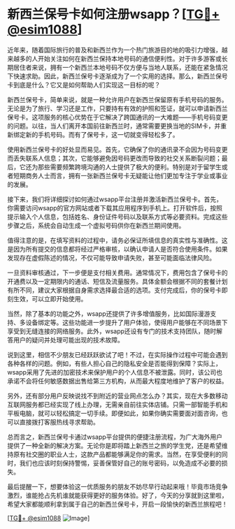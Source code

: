 # 新西兰保号卡如何注册wsapp？[[TG💪+ @esim1088](https://t.me/s/esim1088)]

近年来，随着国际旅行的普及和新西兰作为一个热门旅游目的地的吸引力增强，越来越多的人开始关注如何在新西兰保持本地号码的通信便利性。对于许多游客或长期居住者来说，拥有一个新西兰本地号码不仅方便与当地人联系，还能在紧急情况下快速求助。因此，新西兰保号卡逐渐成为了一个实用的选择。那么，新西兰保号卡到底是什么？它又是如何帮助人们实现这一目标的呢？

新西兰保号卡，简单来说，就是一种允许用户在新西兰保留原有手机号码的服务。无论是为了旅行、学习还是工作，只要持有有效的护照和签证，就可以申请新西兰保号卡。这项服务的核心优势在于它解决了跨国通讯的一大难题——手机号码变更的问题。以往，当人们离开本国前往新西兰时，通常需要更换当地的SIM卡，并重新绑定新的手机号码。而有了保号卡，这一切就变得轻松多了。

使用新西兰保号卡的好处显而易见。首先，它确保了你的通讯录不会因为号码变更而丢失联系人信息；其次，它能够避免因号码更改而导致的社交关系断裂问题；最后，它还为那些需要频繁跨境沟通的人士提供了极大的便利。特别是对于留学生或者短期商务人士而言，拥有一张新西兰保号卡无疑能让他们更加专注于学业或事业的发展。

接下来，我们将详细探讨如何通过wsapp平台注册并激活新西兰保号卡。首先，你需要访问wsapp的官方网站或者下载其应用程序到手机上。打开软件后，按照提示输入个人信息，包括姓名、身份证件号码以及联系方式等必要资料。完成这些步骤之后，系统会自动生成一个虚拟号码供你在新西兰期间使用。

值得注意的是，在填写资料的过程中，请务必保证所填信息的真实性与准确性。这是因为所有提交的信息都将经过严格审核，以确认申请人是否符合使用条件。如果发现存在虚假陈述的情况，不仅可能导致申请失败，甚至可能面临法律风险。

一旦资料审核通过，下一步便是支付相关费用。通常情况下，费用包含了保号卡的开通费以及一定期限内的通话、短信及流量服务。具体金额会根据不同的套餐计划有所不同，建议大家根据自身需求选择最合适的选项。支付完成后，你的保号卡即刻生效，可以立即开始使用。

当然，除了基本的功能之外，wsapp还提供了许多增值服务，比如国际漫游支持、多设备绑定等。这些功能进一步提升了用户体验，使得用户能够在不同场景下享受到无缝连接的网络服务。此外，wsapp还设有专门的技术支持团队，随时解答用户的疑问并处理可能出现的技术故障。

说到这里，相信不少朋友已经跃跃欲试了吧！不过，在实际操作过程中可能会遇到各种各样的问题。例如，有些人担心自己的隐私安全是否能得到保障？实际上，wsapp采用了先进的加密技术来保护用户的个人信息不被泄露。同时，该公司也承诺不会将任何敏感数据出售给第三方机构，从而最大程度地维护了客户的权益。

另外，还有部分用户反映说找不到附近的营业网点怎么办？其实，现在大多数移动互联网服务都已经实现了线上办理，无需亲自前往实体店铺。只需一部智能手机和平板电脑，就可以轻松搞定一切手续。即便如此，如果你确实需要面对面咨询，也可以直接拨打客服热线寻求帮助。

总而言之，新西兰保号卡通过wsapp平台提供的便捷注册流程，为广大海外用户提供了一种全新的解决方案。无论你是即将踏上新西兰之旅的学生党，还是希望维持原有社交圈的职业人士，这款产品都能够满足你的需求。当然，在享受便利的同时，我们也应该时刻保持警惕，妥善保管好自己的账号密码，以免造成不必要的损失。

最后提醒一下，想要体验这一优质服务的朋友不妨尽早行动起来哦！毕竟市场竞争激烈，谁能抢占先机谁就能获得更好的服务体验。好了，今天的分享就到这里啦，希望大家都能顺利拿到属于自己的新西兰保号卡，开启一段愉快的新西兰旅程吧！

[[TG💪+ @esim1088](https://t.me/s/esim1088) ![Image](https://i.postimg.cc/4NQfJmqS/Snipaste-2025-05-13-00-14-12.png)]